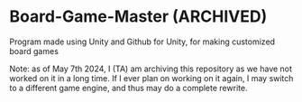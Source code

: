 # Board-Game-Master  (ARCHIVED)
Program made using Unity and Github for Unity, for making customized board games

Note: as of May 7th 2024, I (TA) am archiving this repository as we have not worked on it in a long time. If I ever plan on working on it again, I may switch to a different game engine, and thus may do a complete rewrite.
